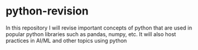 # python-revision
In this repository I will revise important concepts of python that are used in popular python libraries such as pandas, numpy, etc.
It will also host practices in AI/ML and other topics using python